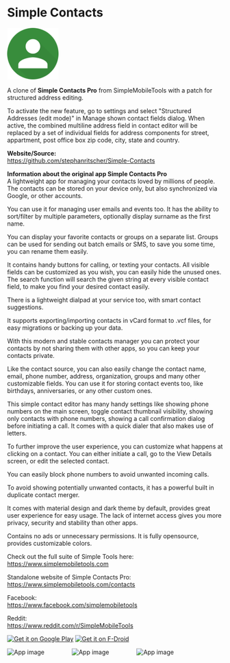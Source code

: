 # Simple Contacts
<img alt="Logo" src="fastlane/metadata/android/en-US/images/icon.png" width="120" />

A clone of <b>Simple Contacts Pro</b> from SimpleMobileTools with a patch for structured address editing.

To activate the new feature, go to settings and select "Structured Addresses (edit mode)" in Manage shown contact fields dialog.
When active, the combined multiline address field in contact editor will be replaced by a set of individual fields for address components for street, appartment, post office box zip code, city, state and country.

<b>Website/Source:</b><br>
https://github.com/stephanritscher/Simple-Contacts

<b>Information about the original app Simple Contacts Pro</b><br>
A lightweight app for managing your contacts loved by millions of people. The contacts can be stored on your device only, but also synchronized via Google, or other accounts.

You can use it for managing user emails and events too. It has the ability to sort/filter by multiple parameters, optionally display surname as the first name.

You can display your favorite contacts or groups on a separate list. Groups can be used for sending out batch emails or SMS, to save you some time, you can rename them easily.

It contains handy buttons for calling, or texting your contacts. All visible fields can be customized as you wish, you can easily hide the unused ones. The search function will search the given string at every visible contact field, to make you find your desired contact easily.

There is a lightweight dialpad at your service too, with smart contact suggestions.

It supports exporting/importing contacts in vCard format to .vcf files, for easy migrations or backing up your data.

With this modern and stable contacts manager you can protect your contacts by not sharing them with other apps, so you can keep your contacts private.

Like the contact source, you can also easily change the contact name, email, phone number, address, organization, groups and many other customizable fields. You can use it for storing contact events too, like birthdays, anniversaries, or any other custom ones.

This simple contact editor has many handy settings like showing phone numbers on the main screen, toggle contact thumbnail visibility, showing only contacts with phone numbers, showing a call confirmation dialog before initiating a call. It comes with a quick dialer that also makes use of letters.

To further improve the user experience, you can customize what happens at clicking on a contact. You can either initiate a call, go to the View Details screen, or edit the selected contact.

You can easily block phone numbers to avoid unwanted incoming calls.

To avoid showing potentially unwanted contacts, it has a powerful built in duplicate contact merger.

It comes with material design and dark theme by default, provides great user experience for easy usage. The lack of internet access gives you more privacy, security and stability than other apps.

Contains no ads or unnecessary permissions. It is fully opensource, provides customizable colors.

Check out the full suite of Simple Tools here:  
https://www.simplemobiletools.com

Standalone website of Simple Contacts Pro:  
https://www.simplemobiletools.com/contacts

Facebook:  
https://www.facebook.com/simplemobiletools

Reddit:  
https://www.reddit.com/r/SimpleMobileTools

<a href='https://play.google.com/store/apps/details?id=com.simplemobiletools.contacts.pro'><img src='https://simplemobiletools.com/images/button-google-play.svg' alt='Get it on Google Play' height='45' /></a>
<a href='https://f-droid.org/packages/com.simplemobiletools.contacts.pro'><img src='https://simplemobiletools.com/images/button-f-droid.png' alt='Get it on F-Droid' height='45' /></a>

<div style="display:flex;">
<img alt="App image" src="fastlane/metadata/android/en-US/images/phoneScreenshots/1.jpg" width="30%">
<img alt="App image" src="fastlane/metadata/android/en-US/images/phoneScreenshots/2.jpg" width="30%">
<img alt="App image" src="fastlane/metadata/android/en-US/images/phoneScreenshots/3.jpg" width="30%">
</div>

